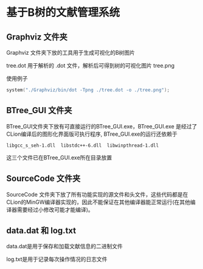 # 基于B树的文献管理系统

## Graphviz 文件夹

Graphviz 文件夹下放的工具用于生成可视化的B树图片

tree.dot 用于解析的 .dot 文件，解析后可得到树的可视化图片 tree.png

使用例子
```c
system("./Graphviz/bin/dot -Tpng ./tree.dot -o ./tree.png");
```
## BTree_GUI 文件夹

BTree_GUI文件夹下放有可直接运行的BTree_GUI.exe，BTree_GUI.exe 是经过了CLion编译后的图形化界面版可执行程序, BTree_GUI.exe的运行还依赖于 
```
libgcc_s_seh-1.dll  libstdc++-6.dll  libwinpthread-1.dll
```
这三个文件已在BTree_GUI.exe所在目录放置

## SourceCode 文件夹

SourceCode 文件夹下放了所有功能实现的源文件和头文件，这些代码都是在CLion的MinGW编译器实现的，因此不能保证在其他编译器能正常运行(在其他编译器需要经过小修改可能才能编译)。

## data.dat 和 log.txt

data.dat是用于保存和加载文献信息的二进制文件

log.txt是用于记录每次操作情况的日志文件

